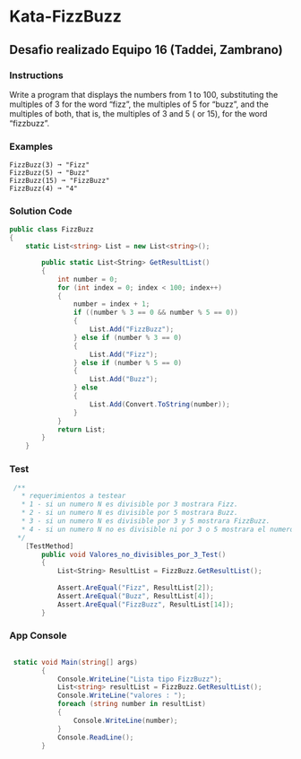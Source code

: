 # Kata-FizzBuzz

## Desafio realizado Equipo 16 (Taddei, Zambrano) 

 ### Instructions
Write a program that displays the numbers from 1 to 100, substituting the multiples of 3 for the word “fizz”, the multiples of 5 for “buzz”, and the multiples of both, that is, the multiples of 3 and 5 ( or 15), for the word “fizzbuzz”.

### Examples
```
FizzBuzz(3) ➞ "Fizz"
FizzBuzz(5) ➞ "Buzz"
FizzBuzz(15) ➞ "FizzBuzz"
FizzBuzz(4) ➞ "4"
```
### Solution Code  
```cs
public class FizzBuzz
{
	static List<string> List = new List<string>();

        public static List<String> GetResultList()
        {
            int number = 0;
            for (int index = 0; index < 100; index++)
            {
                number = index + 1;
                if ((number % 3 == 0 && number % 5 == 0))
                {
                    List.Add("FizzBuzz");
                } else if (number % 3 == 0)
                {
                    List.Add("Fizz");
                } else if (number % 5 == 0)
                {
                    List.Add("Buzz");
                } else 
                {
                    List.Add(Convert.ToString(number));
                }
            }
            return List;
        }
    }
```
### Test
```cs
 /**
   * requerimientos a testear
   * 1 - si un numero N es divisible por 3 mostrara Fizz.
   * 2 - si un numero N es divisible por 5 mostrara Buzz.
   * 3 - si un numero N es divisible por 3 y 5 mostrara FizzBuzz.
   * 4 - si un numero N no es divisible ni por 3 o 5 mostrara el numero.
  */
	[TestMethod]
        public void Valores_no_divisibles_por_3_Test()
        {
            List<String> ResultList = FizzBuzz.GetResultList();
            
            Assert.AreEqual("Fizz", ResultList[2]);
            Assert.AreEqual("Buzz", ResultList[4]);
            Assert.AreEqual("FizzBuzz", ResultList[14]);
        }
```
### App Console
```cs

 static void Main(string[] args)
        {
            Console.WriteLine("Lista tipo FizzBuzz");
            List<string> resultList = FizzBuzz.GetResultList();
            Console.WriteLine("valores : ");
            foreach (string number in resultList)
            {
                Console.WriteLine(number);
            }
            Console.ReadLine();
        }

```
